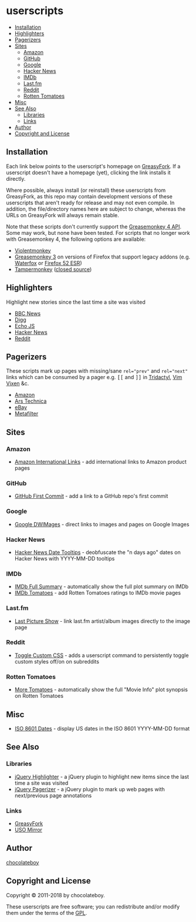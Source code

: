 # userscripts

<!-- START doctoc generated TOC please keep comment here to allow auto update -->
<!-- DON'T EDIT THIS SECTION, INSTEAD RE-RUN doctoc TO UPDATE -->

- [Installation](#installation)
- [Highlighters](#highlighters)
- [Pagerizers](#pagerizers)
- [Sites](#sites)
  - [Amazon](#amazon)
  - [GitHub](#github)
  - [Google](#google)
  - [Hacker News](#hacker-news)
  - [IMDb](#imdb)
  - [Last.fm](#lastfm)
  - [Reddit](#reddit)
  - [Rotten Tomatoes](#rotten-tomatoes)
- [Misc](#misc)
- [See Also](#see-also)
  - [Libraries](#libraries)
  - [Links](#links)
- [Author](#author)
- [Copyright and License](#copyright-and-license)

<!-- END doctoc generated TOC please keep comment here to allow auto update -->

## Installation

Each link below points to the userscript's homepage on [GreasyFork](https://greasyfork.org/en/users/23939-chocolateboy). If a userscript doesn't have a homepage (yet), clicking the link installs it directly.

Where possible, always install (or reinstall) these userscripts from GreasyFork, as this repo may contain development versions of these userscripts that aren't ready for release and may not even compile. In addition, the file/directory names here are subject to change, whereas the URLs on GreasyFork will always remain stable.

Note that these scripts don't currently support the [Greasemonkey 4 API](https://www.greasespot.net/2017/09/greasemonkey-4-for-script-authors.html). Some may work, but none have been tested. For scripts that no longer work with Greasemonkey 4, the following options are available:

* [Violentmonkey](https://violentmonkey.github.io/get-it/)
* [Greasemonkey 3](https://addons.mozilla.org/en-US/firefox/addon/greasemonkey/versions/?page=1#version-3.17) on versions of Firefox that support legacy addons (e.g. [Waterfox](https://www.waterfoxproject.org/) or [Firefox 52 ESR](https://www.mozilla.org/en-US/firefox/organizations/))
* [Tampermonkey](https://tampermonkey.net/) ([closed source](https://github.com/Tampermonkey/tampermonkey/issues/214))

## Highlighters

Highlight new stories since the last time a site was visited

* [BBC News](https://greasyfork.org/en/scripts/39310-bbc-news-highlighter "Homepage")
* [Digg](https://greasyfork.org/en/scripts/39308-digg-highlighter "Homepage")
* [Echo JS](https://greasyfork.org/en/scripts/39309-echo-js-highlighter "Homepage")
* [Hacker News](https://greasyfork.org/en/scripts/39311-hacker-news-highlighter "Homepage")
* [Reddit](https://greasyfork.org/en/scripts/39312-reddit-highlighter "Homepage")

## Pagerizers

These scripts mark up pages with missing/sane `rel="prev"` and `rel="next"` links which can be consumed by a pager e.g. <kbd>[[</kbd> and <kbd>]]</kbd> in [Tridactyl](https://github.com/cmcaine/tridactyl), [Vim Vixen](https://github.com/ueokande/vim-vixen) &c.

* [Amazon](https://github.com/chocolateboy/userscripts/raw/master/pagerize_amazon.user.js "Install")
* [Ars Technica](https://github.com/chocolateboy/userscripts/raw/master/pagerize_ars_technica.user.js "Install")
* [eBay](https://github.com/chocolateboy/userscripts/raw/master/pagerize_ebay.user.js "Install")
* [Metafilter](https://github.com/chocolateboy/userscripts/raw/master/pagerize_metafilter.user.js "Install")

## Sites

### Amazon

* [Amazon International Links](https://greasyfork.org/en/scripts/38639-amazon-international-links "Homepage") - add international links to Amazon product pages

### GitHub

* [GitHub First Commit](https://greasyfork.org/en/scripts/38557-github-first-commit "Homepage") - add a link to a GitHub repo's first commit

### Google

* [Google DWIMages](https://greasyfork.org/scripts/29420-google-dwimages/ "Homepage") - direct links to images and pages on Google Images

### Hacker News

* [Hacker News Date Tooltips](https://greasyfork.org/scripts/23432-hacker-news-date-tooltips/ "Homepage") - deobfuscate the "n days ago" dates on Hacker News with YYYY-MM-DD tooltips

### IMDb

* [IMDb Full Summary](https://greasyfork.org/scripts/23433-imdb-full-summary "Homepage") - automatically show the full plot summary on IMDb
* [IMDb Tomatoes](https://greasyfork.org/scripts/15222-imdb-tomatoes/ "Homepage") - add Rotten Tomatoes ratings to IMDb movie pages

### Last.fm

* [Last Picture Show](https://greasyfork.org/scripts/31179-last-picture-show/ "Homepage") - link last.fm artist/album images directly to the image page

### Reddit

* [Toggle Custom CSS](https://greasyfork.org/scripts/23434-reddit-toggle-custom-css/ "Homepage") - adds a userscript command to persistently toggle custom styles off/on on subreddits

### Rotten Tomatoes

* [More Tomatoes](https://greasyfork.org/scripts/23435-more-tomatoes/ "Homepage") - automatically show the full "Movie Info" plot synopsis on Rotten Tomatoes

## Misc

* [ISO 8601 Dates](https://greasyfork.org/scripts/23436-iso-8601-dates/ "Homepage") - display US dates in the ISO 8601 YYYY-MM-DD format

## See Also

### Libraries

* [jQuery Highlighter](https://github.com/chocolateboy/jquery-highlighter) - a jQuery plugin to highlight new items since the last time a site was visited
* [jQuery Pagerizer](https://github.com/chocolateboy/jquery-pagerizer) - a jQuery plugin to mark up web pages with next/previous page annotations

### Links

* [GreasyFork](https://greasyfork.org/en/users/23939-chocolateboy)
* [USO Mirror](http://userscripts-mirror.org/users/3169/scripts)

## Author

[chocolateboy](mailto:chocolate@cpan.org)

## Copyright and License

Copyright © 2011-2018 by chocolateboy.

These userscripts are free software; you can redistribute and/or modify them under the
terms of the [GPL](http://www.gnu.org/copyleft/gpl.html).
